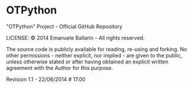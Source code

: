 OTPython
========

"OTPython" Project - Official GitHub Repository


LICENSE:
© 2014 Emanuele Ballarin - All rights reserved.

The source code is publicly available for reading, re-using and forking. No other permissions - neither explicit, nor implied - are given to the public, unless otherwise stated or after having obtained an explicit written agreement with the Author for this purpose. 

Revision 1.1 - 22/06/2014 # 17.00
